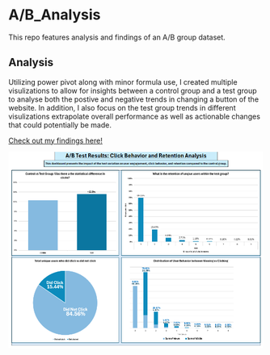 # A/B_Analysis
 This repo features analysis and findings of an A/B group dataset.

 ## Analysis
Utilizing power pivot along with minor formula use, I created multiple visulizations to allow for insights between a control group and a test group to 
analyse both the postive and negative trends in changing a button of the website. In addition, I also focus on the test group trends in different visulizations 
extrapolate overall performance as well as actionable changes that could potentially be made.

[Check out my findings here!](https://github.com/Billy-Shelton/AB-Testing-Analysis-Project/blob/main/AB%20Testing%20Project.xlsx)

![Dashboard](https://github.com/Billy-Shelton/AB-Testing-Analysis-Project/blob/main/.Pictures/Screenshot%202025-05-01%20224515.png)



